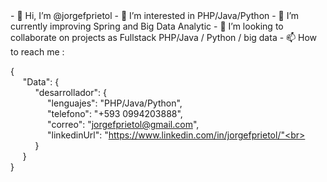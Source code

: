 <div class="footer">
- 👋 Hi, I’m @jorgefprietol
- 👀 I’m interested in PHP/Java/Python
- 🌱 I’m currently improving Spring and Big Data Analytic
- 💞️ I’m looking to collaborate on projects as Fullstack PHP/Java / Python / big data
- 📫 How to reach me :

{<br>
&nbsp;&nbsp;&nbsp;&nbsp;&nbsp;"Data": {<br>
&nbsp;&nbsp;&nbsp;&nbsp;&nbsp;&nbsp;&nbsp;&nbsp;&nbsp;&nbsp;"desarrollador": {<br>
&nbsp;&nbsp;&nbsp;&nbsp;&nbsp;&nbsp;&nbsp;&nbsp;&nbsp;&nbsp;&nbsp;&nbsp;&nbsp;&nbsp;&nbsp;"lenguajes": "PHP/Java/Python",<br>
&nbsp;&nbsp;&nbsp;&nbsp;&nbsp;&nbsp;&nbsp;&nbsp;&nbsp;&nbsp;&nbsp;&nbsp;&nbsp;&nbsp;&nbsp;"telefono": "+593 0994203888",<br>
&nbsp;&nbsp;&nbsp;&nbsp;&nbsp;&nbsp;&nbsp;&nbsp;&nbsp;&nbsp;&nbsp;&nbsp;&nbsp;&nbsp;&nbsp;"correo": "jorgefprietol@gmail.com",<br>
&nbsp;&nbsp;&nbsp;&nbsp;&nbsp;&nbsp;&nbsp;&nbsp;&nbsp;&nbsp;&nbsp;&nbsp;&nbsp;&nbsp;&nbsp;"linkedinUrl": "https://www.linkedin.com/in/jorgefprietol/"<br>
&nbsp;&nbsp;&nbsp;&nbsp;&nbsp;&nbsp;&nbsp;&nbsp;&nbsp;&nbsp;}<br>
&nbsp;&nbsp;&nbsp;&nbsp;&nbsp;}<br>
}<br>

<!---
jorgefprietol/jorgefprietol is a ✨ special ✨ repository because its `README.md` (this file) appears on your GitHub profile.
You can click the Preview link to take a look at your changes.
--->
</div>


